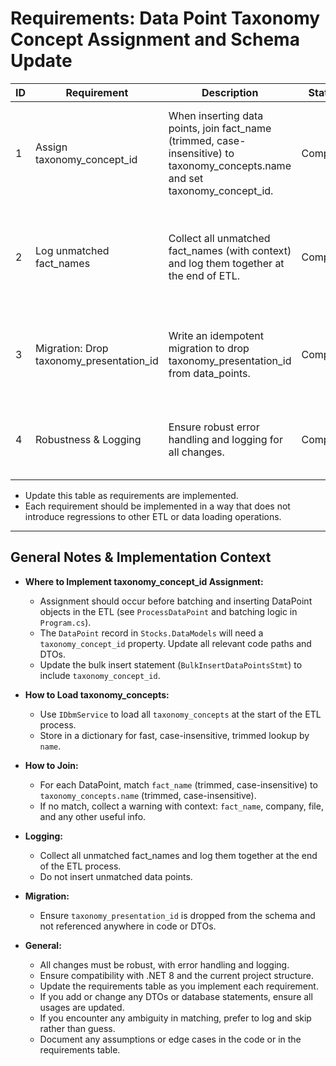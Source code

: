 # Requirements: Data Point Taxonomy Concept Assignment and Schema Update

| ID | Requirement | Description | Status | Notes |
|----|-------------|-------------|--------|-------|
| 1  | Assign taxonomy_concept_id | When inserting data points, join fact_name (trimmed, case-insensitive) to taxonomy_concepts.name and set taxonomy_concept_id. | Complete | Implemented in ETL: concepts loaded at start, assigned before insert. |
| 2  | Log unmatched fact_names | Collect all unmatched fact_names (with context) and log them together at the end of ETL. | Complete | Unmatched fact_names are collected and logged; unmatched data points are not inserted. |
| 3  | Migration: Drop taxonomy_presentation_id | Write an idempotent migration to drop taxonomy_presentation_id from data_points. | Complete | No code/DTO references remain; confirm DB schema is updated. |
| 4  | Robustness & Logging | Ensure robust error handling and logging for all changes. | Complete | Error handling and logging present throughout ETL. |

- Update this table as requirements are implemented.
- Each requirement should be implemented in a way that does not introduce regressions to other ETL or data loading operations.

---

## General Notes & Implementation Context

- **Where to Implement taxonomy_concept_id Assignment:**
  - Assignment should occur before batching and inserting DataPoint objects in the ETL (see `ProcessDataPoint` and batching logic in `Program.cs`).
  - The `DataPoint` record in `Stocks.DataModels` will need a `taxonomy_concept_id` property. Update all relevant code paths and DTOs.
  - Update the bulk insert statement (`BulkInsertDataPointsStmt`) to include `taxonomy_concept_id`.

- **How to Load taxonomy_concepts:**
  - Use `IDbmService` to load all `taxonomy_concepts` at the start of the ETL process.
  - Store in a dictionary for fast, case-insensitive, trimmed lookup by `name`.

- **How to Join:**
  - For each DataPoint, match `fact_name` (trimmed, case-insensitive) to `taxonomy_concepts.name` (trimmed, case-insensitive).
  - If no match, collect a warning with context: `fact_name`, company, file, and any other useful info.

- **Logging:**
  - Collect all unmatched fact_names and log them together at the end of the ETL process.
  - Do not insert unmatched data points.

- **Migration:**
  - Ensure `taxonomy_presentation_id` is dropped from the schema and not referenced anywhere in code or DTOs.

- **General:**
  - All changes must be robust, with error handling and logging.
  - Ensure compatibility with .NET 8 and the current project structure.
  - Update the requirements table as you implement each requirement.
  - If you add or change any DTOs or database statements, ensure all usages are updated.
  - If you encounter any ambiguity in matching, prefer to log and skip rather than guess.
  - Document any assumptions or edge cases in the code or in the requirements table.
